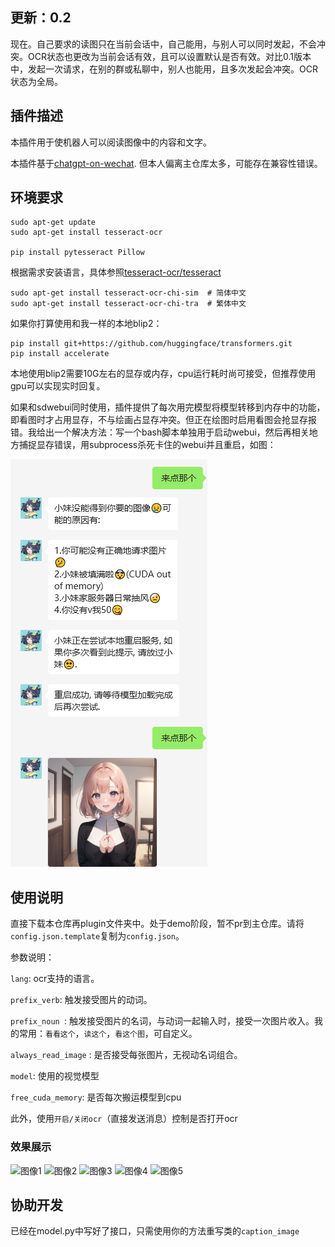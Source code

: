 ## 更新：0.2

现在。自己要求的读图只在当前会话中，自己能用，与别人可以同时发起，不会冲突。OCR状态也更改为当前会话有效，且可以设置默认是否有效。对比0.1版本中，发起一次请求，在别的群或私聊中，别人也能用，且多次发起会冲突。OCR状态为全局。

## 插件描述

本插件用于使机器人可以阅读图像中的内容和文字。

本插件基于[chatgpt-on-wechat](https://github.com/zhayujie/chatgpt-on-wechat). 但本人偏离主仓库太多，可能存在兼容性错误。

## 环境要求

```
sudo apt-get update
sudo apt-get install tesseract-ocr

pip install pytesseract Pillow
```

根据需求安装语言，具体参照[tesseract-ocr/tesseract](https://github.com/tesseract-ocr/tesseract)

```
sudo apt-get install tesseract-ocr-chi-sim  # 简体中文
sudo apt-get install tesseract-ocr-chi-tra  # 繁体中文
```

如果你打算使用和我一样的本地blip2：

```
pip install git+https://github.com/huggingface/transformers.git
pip install accelerate
```

本地使用blip2需要10G左右的显存或内存，cpu运行耗时尚可接受，但推荐使用gpu可以实现实时回复。

如果和sdwebui同时使用，插件提供了每次用完模型将模型转移到内存中的功能，即看图时才占用显存，不与绘画占显存冲突。但正在绘图时启用看图会抢显存报错。我给出一个解决方法：写一个bash脚本单独用于启动webui，然后再相关地方捕捉显存错误，用subprocess杀死卡住的webui并且重启，如图：

![1](.figures/1.png)

## 使用说明

直接下载本仓库再plugin文件夹中。处于demo阶段，暂不pr到主仓库。请将`config.json.template`复制为`config.json`。

参数说明：

  `lang`: ocr支持的语言。

  `prefix_verb`: 触发接受图片的动词。

  `prefix_noun `: 触发接受图片的名词，与动词一起输入时，接受一次图片收入。我的常用：`看看这个`，`读这个`，`看这个图`，可自定义。

 `always_read_image` : 是否接受每张图片，无视动名词组合。

`model`: 使用的视觉模型

`free_cuda_memory`: 是否每次搬运模型到cpu

此外，使用`开启/关闭ocr`（直接发送消息）控制是否打开ocr

### 效果展示

<img src="https://user-images.githubusercontent.com/97866915/266765948-be6f8874-e078-4eb3-82e6-f52ea2cedc51.jpg" alt="图像1" width="30%">

<img src="https://user-images.githubusercontent.com/97866915/266765952-ea11416c-9e21-498f-9421-69508e51bc79.jpg" alt="图像2" width="30%">

<img src="https://user-images.githubusercontent.com/97866915/266765957-2ebebe3c-984b-4412-a9d2-473d9bf62794.jpg" alt="图像3" width="30%">

<img src="https://user-images.githubusercontent.com/97866915/266765960-6287a8bb-e74e-416c-adff-4f29987e34dd.jpg" alt="图像4" width="30%">

<img src="https://user-images.githubusercontent.com/97866915/266992345-ca61ef4b-66be-4f65-87f1-4a19a653ffbd.jpg" alt="图像5" width="30%">

## 协助开发

已经在model.py中写好了接口，只需使用你的方法重写类的`caption_image`

